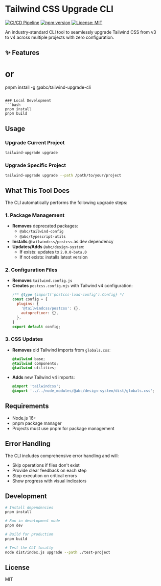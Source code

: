 # Tailwind CSS Upgrade CLI

[![CI/CD Pipeline](https://github.com/Nilotpalchanda/ai-cli/actions/workflows/ci.yml/badge.svg)](https://github.com/Nilotpalchanda/ai-cli/actions/workflows/ci.yml)
[![npm version](https://badge.fury.io/js/%40abc%2Ftailwind-upgrade-cli.svg)](https://badge.fury.io/js/%40abc%2Ftailwind-upgrade-cli)
[![License: MIT](https://img.shields.io/badge/License-MIT-yellow.svg)](https://opensource.org/licenses/MIT)

An industry-standard CLI tool to seamlessly upgrade Tailwind CSS from v3 to v4 across multiple projects with zero configuration.

## ✨ Features
# or
pnpm install -g @abc/tailwind-upgrade-cli
```

### Local Development
```bash
pnpm install
pnpm build
```

## Usage

### Upgrade Current Project
```bash
tailwind-upgrade upgrade
```

### Upgrade Specific Project
```bash
tailwind-upgrade upgrade --path /path/to/your/project
```

## What This Tool Does

The CLI automatically performs the following upgrade steps:

### 1. Package Management
- **Removes** deprecated packages:
  - `@abc/tailwind-config`
  - `@abc/typescript-utils`
- **Installs** `@tailwindcss/postcss` as dev dependency
- **Updates/Adds** `@abc/design-system`:
  - If exists: updates to `2.0.0-beta.0`
  - If not exists: installs latest version

### 2. Configuration Files
- **Removes** `tailwind.config.js`
- **Creates** `postcss.config.mjs` with Tailwind v4 configuration:
  ```javascript
  /** @type {import('postcss-load-config').Config} */
  const config = {
    plugins: {
      '@tailwindcss/postcss': {},
      autoprefixer: {},
    },
  }
  export default config;
  ```

### 3. CSS Updates
- **Removes** old Tailwind imports from `globals.css`:
  ```css
  @tailwind base;
  @tailwind components;
  @tailwind utilities;
  ```
- **Adds** new Tailwind v4 imports:
  ```css
  @import 'tailwindcss';
  @import '../../node_modules/@abc/design-system/dist/globals.css';
  ```

## Requirements

- Node.js 16+
- pnpm package manager
- Projects must use pnpm for package management

## Error Handling

The CLI includes comprehensive error handling and will:
- Skip operations if files don't exist
- Provide clear feedback on each step
- Stop execution on critical errors
- Show progress with visual indicators

## Development

```bash
# Install dependencies
pnpm install

# Run in development mode
pnpm dev

# Build for production
pnpm build

# Test the CLI locally
node dist/index.js upgrade --path ./test-project
```

## License

MIT
